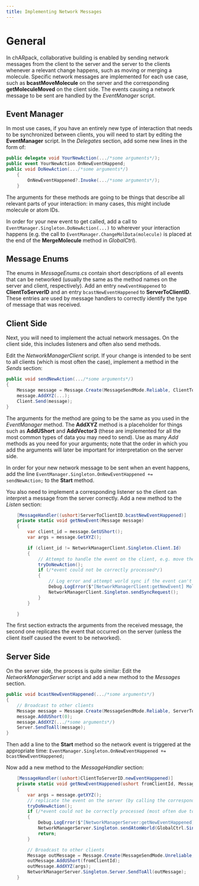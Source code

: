 ```yaml
---
title: Implementing Network Messages
---
```


# General
In chARpack, collaborative building is enabled by sending network messages from the client to the server and the server to the clients whenever a relevant change happens, such as moving or merging a molecule.
Specific network messages are implemented for each use case, such as **bcastMoveMolecule** on the server and the corresponding **getMoleculeMoved** on the client side.
The events causing a network message to be sent are handled by the *EventManager* script.

## Event Manager
In most use cases, if you have an entirely new type of interaction that needs to be synchronized between clients, you will need to start by editing the **EventManager** script.
In the *Delegates* section, add some new lines in the form of:
```csharp
public delegate void YourNewAction(.../*some arguments*/);
public event YourNewAction OnNewEventHappend;
public void DoNewAction(.../*some arguments*/)
    {
        OnNewEventHappened?.Invoke(.../*some arguments*/);
    }
```
The arguments for these methods are going to be things that describe all relevant parts of your interaction: in many cases, this might include molecule or atom IDs.

In order for your new event to get called, add a call to ```EventManager.Singleton.DoNewAction(...)``` to wherever your interaction happens (e.g. the call to ```EventManager.ChangeMolData(molecule)``` is placed at the end of the **MergeMolecule** method in *GlobalCtrl*).

## Message Enums
The enums in *MessageEnums.cs* contain short descriptions of all events that can be networked (usually the same as the method names on the server and client, respectively).
Add an entry ```newEventHappened``` to **ClientToServerID** and an entry ```bcastNewEventHappened``` to **ServerToClientID**.
These entries are used by message handlers to correctly identify the type of message that was received.

## Client Side
Next, you will need to implement the actual network messages. On the client side, this includes listeners and often also send methods.

Edit the *NetworkManagerClient* script.
If your change is intended to be sent to all clients (which is most often the case), implement a method in the *Sends* section:
```csharp
public void sendNewAction(.../*some arguments*/)
{
    Message message = Message.Create(MessageSendMode.Reliable, ClientToServerID.newEventHappened);
    message.AddXYZ(...);
    Client.Send(message);
}
```
The arguments for the method are going to be the same as you used in the *EventManager* method.
The **AddXYZ** method is a placeholder for things such as **AddUShort** and **AddVector3** (these are implemented for all the most common types of data you may need to send).
Use as many *Add* methods as you need for your arguments; note that the order in which you add the arguments will later be important for interpretation on the server side.

In order for your new network message to be sent when an event happens, add the line <code>EventManager.Singleton.OnNewEventHappened += sendNewAction;</code> to the **Start** method.

You also need to implement a corresponding listener so the client can interpret a message from the server correctly.
Add a new method to the *Listen* section:
```csharp
    [MessageHandler((ushort)ServerToClientID.bcastNewEventHappened)]
    private static void getNewEvent(Message message)
    {
        var client_id = message.GetUShort();
        var args = message.GetXYZ();

        if (client_id != NetworkManagerClient.Singleton.Client.Id)
        {
            // Attempt to handle the event on the client, e.g. move the molecule specified in the received message
            tryDoNewAction();
            if (/*event could not be correctly processed*/)
            {
                // Log error and attempt world sync if the event can't be correctly handled
                Debug.LogError($"[NetworkManagerClient:getNewEvent] Molecule with id {mol_id} does not exist.\nRequesting world sync.");
                NetworkManagerClient.Singleton.sendSyncRequest();
            }
        }

    }
```
The first section extracts the arguments from the received message, the second one replicates the event that occurred on the server (unless the client itself caused the event to be networked).

## Server Side
On the server side, the process is quite similar: Edit the *NetworkManagerServer* script and add a new method to the *Messages* section.
```csharp
public void bcastNewEventHappened(.../*some arguments*/)
{
    // Broadcast to other clients
    Message message = Message.Create(MessageSendMode.Reliable, ServerToClientID.bcastNewEventHappened);
    message.AddUShort(0);
    message.AddXYZ(.../*some arguments*/)
    Server.SendToAll(message);
}
```
Then add a line to the **Start** method so the network event is triggered at the appropriate time: <code>EventManager.Singleton.OnNewEventHappened += bcastNewEventHappened;</code>

Now add a new method to the *MessageHandler* section: 
```csharp
    [MessageHandler((ushort)ClientToServerID.newEventHappened)]
    private static void getNewEventHappened(ushort fromClientId, Message message)
    {
        var args = message.getXYZ();
        // replicate the event on the server (by calling the corresponding method)
        tryDoNewAction();
        if (/*event could not be correctly processed (most often due to molecules with specific ID not being found)*/)
        {
            Debug.LogError($"[NetworkManagerServer:getNewEventHappened] Molecule with id {molecule_id} does not exist.\nSynchronizing world with client {fromClientId}.");
            NetworkManagerServer.Singleton.sendAtomWorld(GlobalCtrl.Singleton.saveAtomWorld(), fromClientId);
            return;
        }

        // Broadcast to other clients
        Message outMessage = Message.Create(MessageSendMode.Unreliable, ServerToClientID.bcastNewEventHappened);
        outMessage.AddUShort(fromClientId);
        outMessage.AddXYZ(args);
        NetworkManagerServer.Singleton.Server.SendToAll(outMessage);
    }
```
